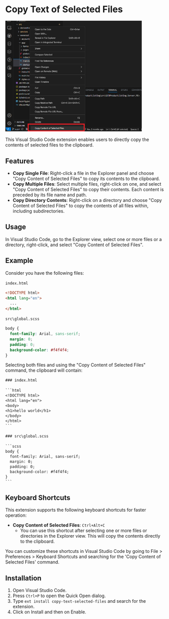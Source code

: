 # Copy Text of Selected Files

<img src="https://raw.githubusercontent.com/iyulab-rnd/public/main/images/screenshot.png" width="430" />

This Visual Studio Code extension enables users to directly copy the contents of selected files to the clipboard.

## Features

- **Copy Single File**: Right-click a file in the Explorer panel and choose "Copy Content of Selected Files" to copy its contents to the clipboard.
- **Copy Multiple Files**: Select multiple files, right-click on one, and select "Copy Content of Selected Files" to copy their contents. Each content is preceded by its file name and path.
- **Copy Directory Contents**: Right-click on a directory and choose "Copy Content of Selected Files" to copy the contents of all files within, including subdirectories.

## Usage

In Visual Studio Code, go to the Explorer view, select one or more files or a directory, right-click, and select "Copy Content of Selected Files".

## Example

Consider you have the following files:

`index.html`

```html
<!DOCTYPE html>
<html lang="en">
  ...
</html>
```

`src\global.scss`

```scss
body {
  font-family: Arial, sans-serif;
  margin: 0;
  padding: 0;
  background-color: #f4f4f4;
}
```

Selecting both files and using the "Copy Content of Selected Files" command, the clipboard will contain:

````
### index.html

```html
<!DOCTYPE html>
<html lang="en">
<body>
<h1>hello world</h1>
</body>
</html>
```

### src\global.scss

```scss
body {
  font-family: Arial, sans-serif;
  margin: 0;
  padding: 0;
  background-color: #f4f4f4;
}
```
````

## Keyboard Shortcuts

This extension supports the following keyboard shortcuts for faster operation:

- **Copy Content of Selected Files**: `Ctrl+Alt+C`
  - You can use this shortcut after selecting one or more files or directories in the Explorer view. This will copy the contents directly to the clipboard.

You can customize these shortcuts in Visual Studio Code by going to File > Preferences > Keyboard Shortcuts and searching for the 'Copy Content of Selected Files' command.

## Installation

1. Open Visual Studio Code.
2. Press `Ctrl+P` to open the Quick Open dialog.
3. Type `ext install copy-text-selected-files` and search for the extension.
4. Click on Install and then on Enable.
